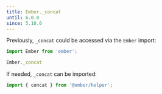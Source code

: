 ```yaml
---
title: Ember._concat
until: 6.0.0
since: 5.10.0
---
```



Previously, `_concat` could be accessed via the `Ember` import:
```js
import Ember from 'ember';

Ember._concat
```

If needed, `_concat` can be imported:
```js
import { concat } from '@ember/helper';
```
